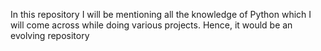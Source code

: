 In this repository I will be mentioning all the knowledge of Python which I will come across while doing various projects. Hence, it would be an evolving repository 
